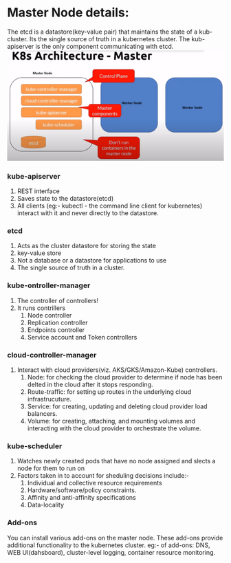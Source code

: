 # Master Node details:

The etcd is a datastore(key-value pair) that maintains the state of a kub-cluster. Its the single source of truth in a kubernetes cluster.
The kub-apiserver is the only component communicating with etcd.
![alt text](image.png)

### kube-apiserver

1.  REST interface
2.  Saves state to the datastore(etcd)
3.  All clients (eg:- kubectl - the command line client for kubernetes) interact with it and never directly to the datastore.

### etcd

1. Acts as the cluster datastore for storing the state
2. key-value store
3. Not a database or a datastore for applications to use
4. The single source of truth in a cluster.

### kube-ontroller-manager

1. The controller of controllers!
2. It runs contrillers
   1. Node controller
   2. Replication controller
   3. Endpoints controller
   4. Service account and Token controllers

### cloud-controller-manager

1. Interact with cloud providers(viz. AKS/GKS/Amazon-Kube) controllers.
   1. Node: for checking the cloud provider to determine if node has been delted in the cloud after it stops responding.
   2. Route-traffic: for setting up routes in the underlying cloud infrastrucuture.
   3. Service: for creating, updating and deleting cloud provider load balancers.
   4. Volume: for creating, attaching, and mounting volumes and interacting with the cloud provider to orchestrate the volume.

### kube-scheduler

1.  Watches newly created pods that have no node assigned and slects a node for them to run on
2.  Factors taken in to account for sheduling decisions include:-
    1. Individual and collective resource requirements
    2. Hardware/software/policy constraints.
    3. Affinity and anti-affinity specifications
    4. Data-locality

### Add-ons

You can install various add-ons on the master node. These add-ons provide additional functionality to the kubernetes cluster.
eg:- of add-ons: DNS, WEB UI(dahsboard), cluster-level logging, container resource monitoring.
